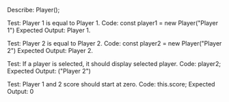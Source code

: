 Describe: Player();

Test: Player 1 is equal to Player 1.
Code: 
const player1 = new Player("Player 1")
Expected Output: Player 1.

Test: Player 2 is equal to Player 2.
Code: 
const player2 = new Player("Player 2")
Expected Output: Player 2.

Test: If a player is selected, it should display selected player.
Code:
player2;
Expected Output: ("Player 2")



Test: Player 1 and 2 score should start at zero.
Code: this.score;
Expected Output: 0



<!-- Describe: Game();

Test: Both players start at 0 points. 
Code:  -->





<!-- Game
players
currentplayers
dice value
total score -->
